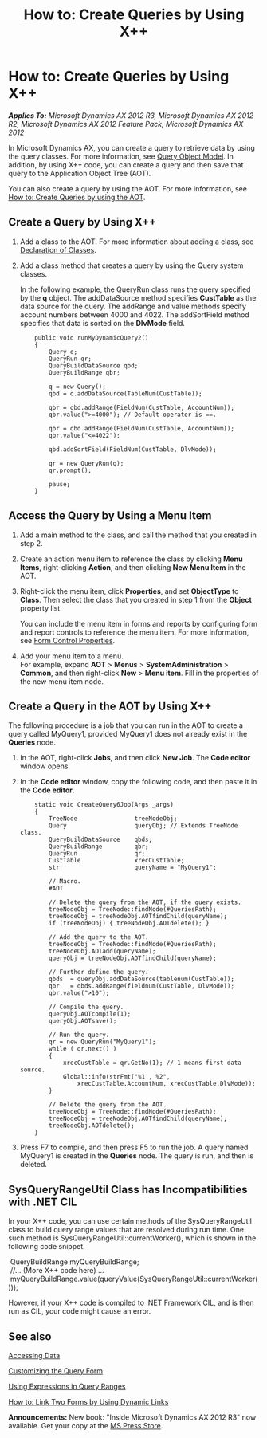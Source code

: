 ﻿---
title: 'How to: Create Queries by Using X++'
TOCTitle: 'How to: Create Queries by Using X++'
ms:assetid: 4f29029a-b39b-4d04-b19f-9524cbcea906
ms:mtpsurl: https://msdn.microsoft.com/en-us/library/Aa638454(v=AX.60)
ms:contentKeyID: 35243499
ms.date: 05/18/2015
mtps_version: v=AX.60
---

# How to: Create Queries by Using X++ 


_**Applies To:** Microsoft Dynamics AX 2012 R3, Microsoft Dynamics AX 2012 R2, Microsoft Dynamics AX 2012 Feature Pack, Microsoft Dynamics AX 2012_

In Microsoft Dynamics AX, you can create a query to retrieve data by using the query classes. For more information, see [Query Object Model](query-object-model.md). In addition, by using X++ code, you can create a query and then save that query to the Application Object Tree (AOT).

You can also create a query by using the AOT. For more information, see [How to: Create Queries by using the AOT](how-to-create-queries-by-using-the-aot.md).

## Create a Query by Using X++

1.  Add a class to the AOT. For more information about adding a class, see [Declaration of Classes](declaration-of-classes.md).

2.  Add a class method that creates a query by using the Query system classes.
    
    In the following example, the QueryRun class runs the query specified by the **q** object. The addDataSource method specifies **CustTable** as the data source for the query. The addRange and value methods specify account numbers between 4000 and 4022. The addSortField method specifies that data is sorted on the **DlvMode** field.
    ```X++  
        public void runMyDynamicQuery2()
        {
            Query q;
            QueryRun qr;
            QueryBuildDataSource qbd;
            QueryBuildRange qbr;
        
            q = new Query();
            qbd = q.addDataSource(TableNum(CustTable));
        
            qbr = qbd.addRange(FieldNum(CustTable, AccountNum));
            qbr.value(">=4000"); // Default operator is ==.
        
            qbr = qbd.addRange(FieldNum(CustTable, AccountNum));
            qbr.value("<=4022");
        
            qbd.addSortField(FieldNum(CustTable, DlvMode));
        
            qr = new QueryRun(q);
            qr.prompt();
        
            pause;
        }
    ```
## Access the Query by Using a Menu Item

1.  Add a main method to the class, and call the method that you created in step 2.

2.  Create an action menu item to reference the class by clicking **Menu Items**, right-clicking **Action**, and then clicking **New Menu Item** in the AOT.

3.  Right-click the menu item, click **Properties**, and set **ObjectType** to **Class**. Then select the class that you created in step 1 from the **Object** property list.
    
    You can include the menu item in forms and reports by configuring form and report controls to reference the menu item. For more information, see [Form Control Properties](form-control-properties.md).

4.  Add your menu item to a menu.  
    For example, expand **AOT** \> **Menus** \> **SystemAdministration** \> **Common**, and then right-click **New** \> **Menu item**. Fill in the properties of the new menu item node.

## Create a Query in the AOT by Using X++

The following procedure is a job that you can run in the AOT to create a query called MyQuery1, provided MyQuery1 does not already exist in the **Queries** node.

1.  In the AOT, right-click **Jobs**, and then click **New Job**. The **Code editor** window opens.

2.  In the **Code editor** window, copy the following code, and then paste it in the **Code editor**.
    ```X++  
        static void CreateQuery6Job(Args _args)
        {
            TreeNode                treeNodeObj;
            Query                   queryObj; // Extends TreeNode class.
            QueryBuildDataSource    qbds;
            QueryBuildRange         qbr;
            QueryRun                qr;
            CustTable               xrecCustTable;
            str                     queryName = "MyQuery1";
            
            // Macro.
            #AOT
        
            // Delete the query from the AOT, if the query exists.
            treeNodeObj = TreeNode::findNode(#QueriesPath);
            treeNodeObj = treeNodeObj.AOTfindChild(queryName);
            if (treeNodeObj) { treeNodeObj.AOTdelete(); }
        
            // Add the query to the AOT.
            treeNodeObj = TreeNode::findNode(#QueriesPath);
            treeNodeObj.AOTadd(queryName);
            queryObj = treeNodeObj.AOTfindChild(queryName);
            
            // Further define the query.
            qbds  = queryObj.addDataSource(tablenum(CustTable));
            qbr   = qbds.addRange(fieldnum(CustTable, DlvMode));
            qbr.value(">10");
        
            // Compile the query.
            queryObj.AOTcompile(1);
            queryObj.AOTsave();
        
            // Run the query.
            qr = new QueryRun("MyQuery1");
            while ( qr.next() )
            {
                xrecCustTable = qr.GetNo(1); // 1 means first data source.
                Global::info(strFmt("%1 , %2",
                    xrecCustTable.AccountNum, xrecCustTable.DlvMode));
            }        
        
            // Delete the query from the AOT.
            treeNodeObj = TreeNode::findNode(#QueriesPath);
            treeNodeObj = treeNodeObj.AOTfindChild(queryName);
            treeNodeObj.AOTdelete();
        }
    ```
3.  Press F7 to compile, and then press F5 to run the job. A query named MyQuery1 is created in the **Queries** node. The query is run, and then is deleted.

## SysQueryRangeUtil Class has Incompatibilities with .NET CIL

In your X++ code, you can use certain methods of the SysQueryRangeUtil class to build query range values that are resolved during run time. One such method is SysQueryRangeUtil::currentWorker(), which is shown in the following code snippet.

  
 QueryBuildRange myQueryBuildRange;   
 //... (More X++ code here) ...   
 myQueryBuildRange.value(queryValue(SysQueryRangeUtil::currentWorker()));   

However, if your X++ code is compiled to .NET Framework CIL, and is then run as CIL, your code might cause an error.

## See also

[Accessing Data](accessing-data.md)

[Customizing the Query Form](customizing-the-query-form.md)

[Using Expressions in Query Ranges](using-expressions-in-query-ranges.md)

[How to: Link Two Forms by Using Dynamic Links](how-to-link-two-forms-by-using-dynamic-links.md)

  
**Announcements:** New book: "Inside Microsoft Dynamics AX 2012 R3" now available. Get your copy at the [MS Press Store](https://www.microsoftpressstore.com/store/inside-microsoft-dynamics-ax-2012-r3-9780735685109).

